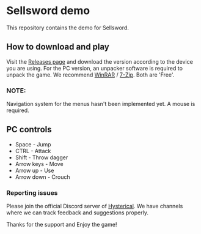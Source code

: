# Sellsword demo

This repository contains the demo for Sellsword.

## How to download and play

Visit the <a href="https://github.com/K11MCH1/SellswordDemo/releases">Releases page</a> and download the version according to the device you are using.
For the PC version, an unpacker software is required to unpack the game. We recommend <a href="https://www.win-rar.com/">WinRAR</a> / <a href="https://www.7-zip.org/">7-Zip</a>. Both are 'Free'.

### NOTE:
Navigation system for the menus hasn't been implemented yet. A mouse is required.

## PC controls

- Space -        Jump
- CTRL  -        Attack
- Shift -        Throw dagger
- Arrow keys -   Move
- Arrow up   -   Use
- Arrow down -   Crouch

### Reporting issues

Please join the official Discord server of <a href="https://discord.gg/eTKgNTCAgT">Hysterical</a>.
We have channels where we can track feedback and suggestions properly.

Thanks for the support and
Enjoy the game!
